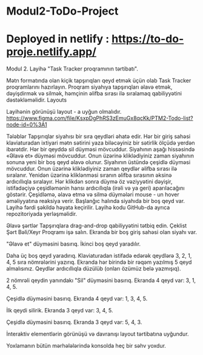 # Modul2-ToDo-Project
# Deployed in netlify : https://to-do-proje.netlify.app/
Modul 2. Layihə "Task Tracker proqramının tərtibatı".

Mətn formatında olan kiçik tapşırıqları qeyd etmək üçün olab Task Tracker proqramlarını hazırlayın. Proqram siyahıya tapşırıqları əlavə etmək, dəyişdirmək və silmək, həmçinin əlifba sırası ilə sıralamaq qabiliyyətini dəstəkləməlidir.
Layouts

Layihənin görünüşü layout - a uyğun olmalıdır.
https://www.figma.com/file/KsxpDgPhRS3zEmuGx8qcKk/PTM2-Todo-list?node-id=0%3A1 

Tələblər
Tapşırıqlar siyahısı bir sıra qeydləri əhatə edir. 
Hər bir giriş sahəsi klaviaturadan ixtiyari mətn sətirini yaza biləcəyiniz bir sətirlik ölçüdə yerdən ibarətdir. 
Hər bir qeyddə sil düyməsi mövcuddur.
Siyahının aşağı hissəsində «Əlavə et» düyməsi mövcuddur. Onun üzərinə kliklədiyiniz zaman siyahının sonuna yeni bir boş qeyd əlavə olunur.
Siyahının üstündə çeşidlə düyməsi mövcuddur. Onun üzərinə kliklədiyiniz zaman qeydlər əlifba sırası ilə sıralanır. Yenidən üzərinə kliklənməsi sıranın əlifba sırasının əksinə ardıcıllıqla sıralayır. Hər klikdən sonra düymə öz vəziyyətini dəyişir, istifadəçiyə çeşidləmənin hansı ardıcıllıqla (irəli və ya geri) aparılacağını göstərir.
Çeşidləmə, əlavə etmə və silmə düymələri mouse - un hover əməliyyatına reaksiya verir.
Başlanğıc halında siyahıda bir boş qeyd var.
Layihə fərdi şəkildə həyata keçirilir. Layihə kodu GitHub-da ayrıca repozitoriyada yerləşməlidir.

Əlavə şərtlər
Tapşırıqlara drag-and-drop qabiliyyətini tətbiq edin.
Çeklist
Şərt
Bəli/Xeyr
Proqramı işə salın. Ekranda bir boş giriş sahəsi olan siyahı var.


"Əlavə et" düyməsini basırıq. İkinci boş qeyd yaradılır.


Daha üç boş qeyd yaradırıq. Klaviaturadan istifadə edərək qeydlərə 3, 2, 1, 4, 5 sıra nömrələrini yazırıq.
Ekranda hər birində bir rəqəm yazılmış 5 qeyd almalısınız. Qeydlər ardıcıllıqla düzülüb (onları özümüz belə yazmışıq).


2 nömrəli qeydin yanındakı "Sil" düyməsini basırıq.
Ekranda 4 qeyd var: 3, 1, 4, 5.


Çeşidlə düyməsini basırıq.
Ekranda 4 qeyd var: 1, 3, 4, 5.


İlk qeydi silirik.
Ekranda 3 qeyd var: 3, 4, 5.


Çeşidlə düyməsini basırıq.
Ekranda 3 qeyd var: 5, 4, 3.


İnteraktiv elementlərin görünüşü və davranışı layout tərtibatına uyğundur.


Yoxlamanın bütün mərhələlərində konsolda heç bir səhv yoxdur.




